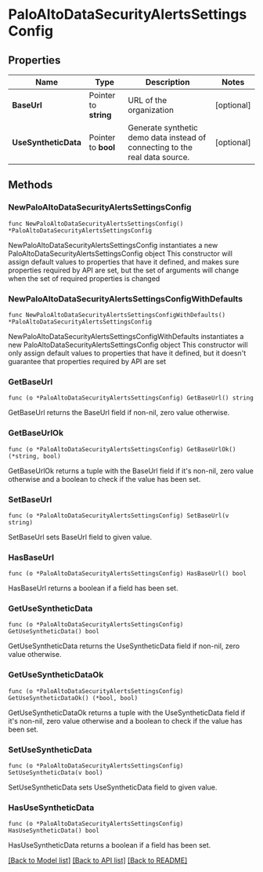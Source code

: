 # PaloAltoDataSecurityAlertsSettingsConfig

## Properties

Name | Type | Description | Notes
------------ | ------------- | ------------- | -------------
**BaseUrl** | Pointer to **string** | URL of the organization | [optional] 
**UseSyntheticData** | Pointer to **bool** | Generate synthetic demo data instead of connecting to the real data source. | [optional] 

## Methods

### NewPaloAltoDataSecurityAlertsSettingsConfig

`func NewPaloAltoDataSecurityAlertsSettingsConfig() *PaloAltoDataSecurityAlertsSettingsConfig`

NewPaloAltoDataSecurityAlertsSettingsConfig instantiates a new PaloAltoDataSecurityAlertsSettingsConfig object
This constructor will assign default values to properties that have it defined,
and makes sure properties required by API are set, but the set of arguments
will change when the set of required properties is changed

### NewPaloAltoDataSecurityAlertsSettingsConfigWithDefaults

`func NewPaloAltoDataSecurityAlertsSettingsConfigWithDefaults() *PaloAltoDataSecurityAlertsSettingsConfig`

NewPaloAltoDataSecurityAlertsSettingsConfigWithDefaults instantiates a new PaloAltoDataSecurityAlertsSettingsConfig object
This constructor will only assign default values to properties that have it defined,
but it doesn't guarantee that properties required by API are set

### GetBaseUrl

`func (o *PaloAltoDataSecurityAlertsSettingsConfig) GetBaseUrl() string`

GetBaseUrl returns the BaseUrl field if non-nil, zero value otherwise.

### GetBaseUrlOk

`func (o *PaloAltoDataSecurityAlertsSettingsConfig) GetBaseUrlOk() (*string, bool)`

GetBaseUrlOk returns a tuple with the BaseUrl field if it's non-nil, zero value otherwise
and a boolean to check if the value has been set.

### SetBaseUrl

`func (o *PaloAltoDataSecurityAlertsSettingsConfig) SetBaseUrl(v string)`

SetBaseUrl sets BaseUrl field to given value.

### HasBaseUrl

`func (o *PaloAltoDataSecurityAlertsSettingsConfig) HasBaseUrl() bool`

HasBaseUrl returns a boolean if a field has been set.

### GetUseSyntheticData

`func (o *PaloAltoDataSecurityAlertsSettingsConfig) GetUseSyntheticData() bool`

GetUseSyntheticData returns the UseSyntheticData field if non-nil, zero value otherwise.

### GetUseSyntheticDataOk

`func (o *PaloAltoDataSecurityAlertsSettingsConfig) GetUseSyntheticDataOk() (*bool, bool)`

GetUseSyntheticDataOk returns a tuple with the UseSyntheticData field if it's non-nil, zero value otherwise
and a boolean to check if the value has been set.

### SetUseSyntheticData

`func (o *PaloAltoDataSecurityAlertsSettingsConfig) SetUseSyntheticData(v bool)`

SetUseSyntheticData sets UseSyntheticData field to given value.

### HasUseSyntheticData

`func (o *PaloAltoDataSecurityAlertsSettingsConfig) HasUseSyntheticData() bool`

HasUseSyntheticData returns a boolean if a field has been set.


[[Back to Model list]](../README.md#documentation-for-models) [[Back to API list]](../README.md#documentation-for-api-endpoints) [[Back to README]](../README.md)


